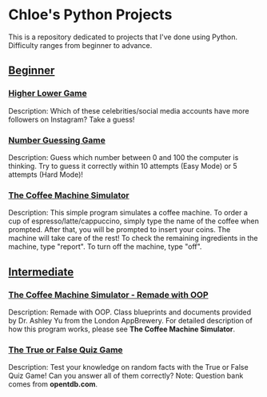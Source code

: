 # Chloe's Python Projects
This is a repository dedicated to projects that I've done using Python. Difficulty ranges from beginner to advance.

## [Beginner](https://github.com/miantingwang/python_projects/tree/main/beginner)
### [Higher Lower Game](https://github.com/miantingwang/python_projects/tree/main/beginner/higher-lower-game)
Description: Which of these celebrities/social media accounts have more followers on Instagram? Take a guess!

### [Number Guessing Game](https://github.com/miantingwang/python_projects/tree/main/beginner/number-guessing-game)
Description: Guess which number between 0 and 100 the computer is thinking. Try to guess it correctly within 10 attempts (Easy Mode) or 5 attempts (Hard Mode)!

### [The Coffee Machine Simulator](https://github.com/miantingwang/python_projects/tree/main/beginner/coffee-machine)
Description: This simple program simulates a coffee machine. To order a cup of espresso/latte/cappuccino, simply type the name of the coffee when prompted. After that, you will be prompted to insert your coins. The machine will take care of the rest! To check the remaining ingredients in the machine, type "report". To turn off the machine, type "off".

## [Intermediate](https://github.com/miantingwang/python_projects/tree/main/intermediate)
### [The Coffee Machine Simulator - Remade with OOP](https://github.com/miantingwang/python_projects/tree/main/intermediate/coffee-maker-oop-remake)
Description: Remade with OOP. Class blueprints and documents provided by Dr. Ashley Yu from the London AppBrewery. For detailed description of how this program works, please see **The Coffee Machine Simulator**.

### [The True or False Quiz Game](https://github.com/miantingwang/python_projects/tree/main/intermediate/true-or-false-quiz-game)
Description: Test your knowledge on random facts with the True or False Quiz Game! Can you answer all of them correctly? 
Note: Question bank comes from **opentdb.com**. 
